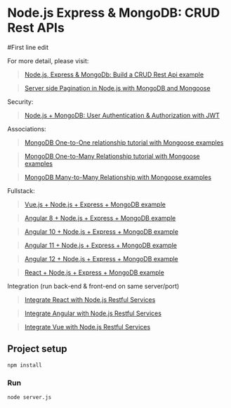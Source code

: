 # Node.js Express & MongoDB: CRUD Rest APIs

#First line edit

For more detail, please visit:
> [Node.js, Express & MongoDb: Build a CRUD Rest Api example](https://bezkoder.com/node-express-mongodb-crud-rest-api/)

> [Server side Pagination in Node.js with MongoDB and Mongoose](https://bezkoder.com/node-js-mongodb-pagination/)

Security:
> [Node.js + MongoDB: User Authentication & Authorization with JWT](https://bezkoder.com/node-js-mongodb-auth-jwt/)

Associations:
> [MongoDB One-to-One relationship tutorial with Mongoose examples](https://bezkoder.com/mongoose-one-to-one-relationship-example/)

> [MongoDB One-to-Many Relationship tutorial with Mongoose examples](https://bezkoder.com/mongoose-one-to-many-relationship/)

> [MongoDB Many-to-Many Relationship with Mongoose examples](https://bezkoder.com/mongodb-many-to-many-mongoose/)

Fullstack:
> [Vue.js + Node.js + Express + MongoDB example](https://bezkoder.com/vue-node-express-mongodb-mevn-crud/)

> [Angular 8 + Node.js + Express + MongoDB example](https://bezkoder.com/angular-mongodb-node-express/)

> [Angular 10 + Node.js + Express + MongoDB example](https://bezkoder.com/angular-10-mongodb-node-express/)

> [Angular 11 + Node.js + Express + MongoDB example](https://bezkoder.com/angular-11-mongodb-node-js-express/)

> [Angular 12 + Node.js + Express + MongoDB example](https://bezkoder.com/angular-12-mongodb-node-js-express/)

> [React + Node.js + Express + MongoDB example](https://bezkoder.com/react-node-express-mongodb-mern-stack/)

Integration (run back-end & front-end on same server/port)
> [Integrate React with Node.js Restful Services](https://bezkoder.com/integrate-react-express-same-server-port/)

> [Integrate Angular with Node.js Restful Services](https://bezkoder.com/integrate-angular-10-node-js/)

> [Integrate Vue with Node.js Restful Services](https://bezkoder.com/serve-vue-app-express/)

## Project setup
```
npm install
```

### Run
```
node server.js
```
